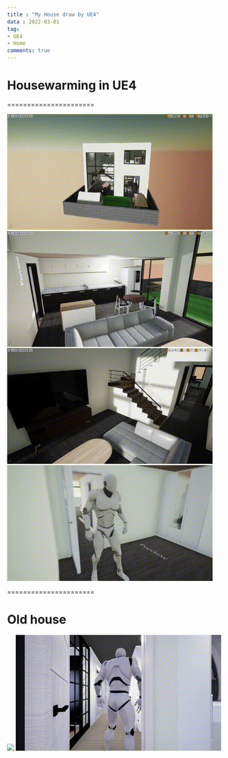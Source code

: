 ```yaml
---
title : "My House draw by UE4"
data : 2022-03-01
tag:
- UE4
- Home
comments: true
---
```


# Housewarming in UE4
======================

<img src="../assets/posting_img/jaeeun_home/jaeeunHome1.gif"/>
<img src="../assets/posting_img/jaeeun_home/jaeeunHome2.gif"/>
<img src="../assets/posting_img/jaeeun_home/jaeeunHome3.gif"/>
<img src="../assets/posting_img/jaeeun_home/jaeeunHome4.gif"/>

======================
# Old house
<img src="../assets/posting_img/jaeeun_home/jaeeunHomeOld1.gif"/>
<img src="../assets/posting_img/jaeeun_home/jaeeunHomeOld2.gif"/>